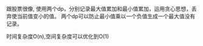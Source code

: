 跟股票很像, 使用两个dp，分别记录最大值累加和最小值累加，运用贪心思想，丢弃使当前值变小的值。
两个dp可以防止最小值乘以一个负值生成一个最大值没有记录。

时间复杂度O(n),空间复杂度可以优化到O(1)